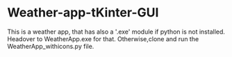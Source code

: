 # Weather-app-tKinter-GUI
This is a weather app, that has also a '.exe' module if python is not installed. Headover to WeatherApp.exe for that. Otherwise,clone and run the WeatherApp_withicons.py file.
